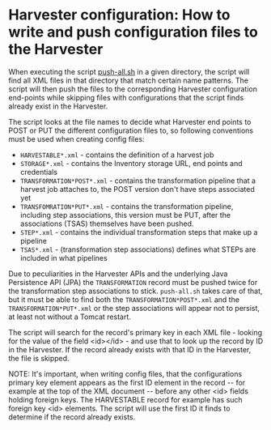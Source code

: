 # Harvester configuration: How to write and push configuration files to the Harvester

When executing the script [push-all.sh](push-all.sh) in a given directory, the script will find all XML files in that directory that match certain name patterns. The script will then push the files to the corresponding Harvester configuration end-points while skipping files with configurations that the script finds already exist in the Harvester.

The script looks at the file names to decide what Harvester end points to POST or PUT the different configuration files to, so following conventions must be used when creating config files:

- `HARVESTABLE*.xml`  - contains the definition of a harvest job
- `STORAGE*.xml` - contains the Inventory storage URL, end points and credentials
- `TRANSFORMATION*POST*.xml` - contains the transformation pipeline that a harvest job attaches to, the POST version don't have steps associated yet
- `TRANSFOMRATION*PUT*.xml` - contains the transformation pipeline, including step associations, this version must be PUT, after the associations (TSAS) themselves have been pushed. 
- `STEP*.xml` - contains the individual transformation steps that make up a pipeline
- `TSAS*.xml` - (transformation step associations) defines what STEPs are included in what pipelines

Due to peculiarities in the Harvester APIs and the underlying Java Persistence API (JPA) the `TRANSFORMATION` record must be pushed twice for the transformation step associations to stick. `push-all.sh` takes care of that, but it must be able to find both the `TRANSFORMATION*POST*.xml` and the `TRANSFORMATION*PUT*.xml` or the step associations will appear not to persist, at least not without a Tomcat restart.

The script will search for the record's primary key in each XML file - looking for the value of the field &lt;id&gt;&lt;/id&gt; - and use that to look up the record by ID in the Harvester. If the record already exists with that ID in the Harvester, the file is skipped. 

NOTE: It's important, when writing config files, that the configurations primary key element appears as the first ID element in the record -- for example at the top of the XML document -- before any other &lt;id&gt; fields holding foreign keys. The HARVESTABLE record for example has such foreign key &lt;id&gt; elements. The script will use the first ID it finds to determine if the record already exists. 


